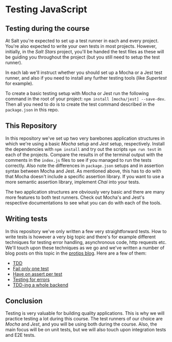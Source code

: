 # Testing JavaScript

## Testing during the course

At Salt you're expected to set up a test runner in each and every project. You're also expected to write your own tests in most projects. However, initially, in the _Salt Stars_ project, you'll be handed the test files as these will be guiding you throughout the project (but you still need to setup the test runner).

In each lab we'll instruct whether you should set up a Mocha or a Jest test runner, and also if you need to install any further testing tools (like _Supertest_ for example).

To create a basic testing setup with Mocha or Jest run the following command in the root of your project: `npm install [mocha/jest] --save-dev`. Then all you need to do is to create the test command described in the `package.json` in this repo.

## This Repository

In this repository we've set up two very barebones application structures in which we're using a basic _Mocha_ setup and _Jest_ setup, respectively. Install the dependencies with `npm install` and try out the scripts `npm run test` in each of the projects. Compare the results in of the terminal output with the comments in the `index.js` files to see if you managed to run the tests correctly. Also note the differences in `package.json` setups and in assertion syntax between Mocha and Jest. As mentioned above, this has to do with that Mocha doesn't include a specific assertion library. If you want to use a more semantic assertion library, implement _Chai_ into your tests.

The two application structures are obviously very basic and there are many more features to both test runners. Check out Mocha's and Jest's respective documentations to see what you can do with each of the tools.

## Writing tests

In this repository we've only written a few very straightforward tests. How to write tests is however a very big topic and there's for example different techniques for testing error handling, asynchronous code, http requests etc. We'll touch upon these techniques as we go and we've written a number of blog posts on this topic in the [protips blog](https://appliedtechnology.github.io/protips/). Here are a few of them:

- [TDD](https://appliedtechnology.github.io/protips/tdd)
- [Fail only one test](https://appliedtechnology.github.io/protips/failOnlyOneTest)
- [Have on assert per test](https://appliedtechnology.github.io/protips/oneAssertPerTest)
- [Testing for errors](https://appliedtechnology.github.io/protips/testingErrors)
- [TDD-ing a whole backend](https://appliedtechnology.github.io/protips/tddAllTheWay)

## Conclusion

Testing is very valuable for building quality applications. This is why we will practice testing a lot during this course. The test runners of our choice are _Mocha_ and _Jest_, and you will be using both during the course. Also, the main focus will be on unit tests, but we will also touch upon integration tests and E2E tests.
